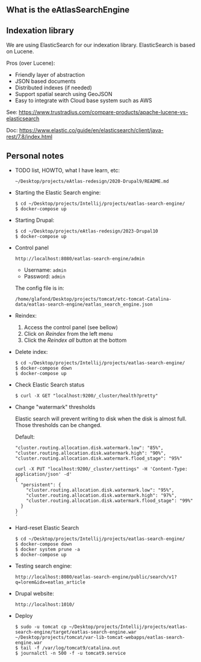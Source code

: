 ## What is the eAtlasSearchEngine

## Indexation library

We are using ElasticSearch for our indexation library.
ElasticSearch is based on Lucene.

Pros (over Lucene):
* Friendly layer of abstraction
* JSON based documents
* Distributed indexes (if needed)
* Support spatial search using GeoJSON
* Easy to integrate with Cloud base system such as AWS

See: https://www.trustradius.com/compare-products/apache-lucene-vs-elasticsearch

Doc:
https://www.elastic.co/guide/en/elasticsearch/client/java-rest/7.8/index.html

## Personal notes

- TODO list, HOWTO, what I have learn, etc:
  ```
  ~/Desktop/projects/eAtlas-redesign/2020-Drupal9/README.md
  ```

- Starting the Elastic Search engine:
  ```
  $ cd ~/Desktop/projects/Intellij/projects/eatlas-search-engine/
  $ docker-compose up
  ```

- Starting Drupal:
  ```
  $ cd ~/Desktop/projects/eAtlas-redesign/2023-Drupal10
  $ docker-compose up
  ```

- Control panel
  ```
  http://localhost:8080/eatlas-search-engine/admin
  ```
  - Username: `admin`
  - Password: `admin`

  The config file is in:
  ```
  /home/glafond/Desktop/projects/tomcat/etc-tomcat-Catalina-data/eatlas-search-engine/eatlas_search_engine.json
  ```

- Reindex:
  1. Access the control panel (see bellow)
  2. Click on *Reindex* from the left menu
  3. Click the *Reindex all* button at the bottom

- Delete index:

  ```
  $ cd ~/Desktop/projects/Intellij/projects/eatlas-search-engine/
  $ docker-compose down
  $ docker-compose up
  ```

- Check Elastic Search status

  ```
  $ curl -X GET "localhost:9200/_cluster/health?pretty"
  ```

- Change "watermark" thresholds

  Elastic search will prevent writing to disk when the disk is almost full.
  Those thresholds can be changed.
  
  Default:
  ```
  "cluster.routing.allocation.disk.watermark.low": "85%",
  "cluster.routing.allocation.disk.watermark.high": "90%",
  "cluster.routing.allocation.disk.watermark.flood_stage": "95%"
  ```

  ```
  curl -X PUT "localhost:9200/_cluster/settings" -H 'Content-Type: application/json' -d'
  {
    "persistent": {
      "cluster.routing.allocation.disk.watermark.low": "95%",
      "cluster.routing.allocation.disk.watermark.high": "97%",
      "cluster.routing.allocation.disk.watermark.flood_stage": "99%"
    }
  }
  '
  ```

- Hard-reset Elastic Search

  ```
  $ cd ~/Desktop/projects/Intellij/projects/eatlas-search-engine/
  $ docker-compose down
  $ docker system prune -a
  $ docker-compose up
  ```

- Testing search engine:
  ```
  http://localhost:8080/eatlas-search-engine/public/search/v1?q=lorem&idx=eatlas_article
  ```

- Drupal website:
  ```
  http://localhost:1010/
  ```

- Deploy

  ```
  $ sudo -u tomcat cp ~/Desktop/projects/Intellij/projects/eatlas-search-engine/target/eatlas-search-engine.war ~/Desktop/projects/tomcat/var-lib-tomcat-webapps/eatlas-search-engine.war
  $ tail -f /var/log/tomcat9/catalina.out
  $ journalctl -n 500 -f -u tomcat9.service
  ```
